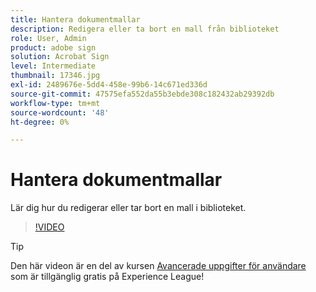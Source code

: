 ```yaml
---
title: Hantera dokumentmallar
description: Redigera eller ta bort en mall från biblioteket
role: User, Admin
product: adobe sign
solution: Acrobat Sign
level: Intermediate
thumbnail: 17346.jpg
exl-id: 2489676e-5dd4-458e-99b6-14c671ed336d
source-git-commit: 47575efa552da55b3ebde308c182432ab29392db
workflow-type: tm+mt
source-wordcount: '48'
ht-degree: 0%

---
```


# Hantera dokumentmallar

Lär dig hur du redigerar eller tar bort en mall i biblioteket.

>[!VIDEO](https://video.tv.adobe.com/v/17346?hidetitle=true)

>[!TIP]
>
>Den här videon är en del av kursen [Avancerade uppgifter för användare](https://experienceleague.adobe.com/?recommended=Sign-U-1-2020.3) som är tillgänglig gratis på Experience League!
